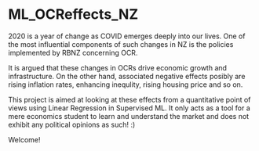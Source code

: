# ML_OCReffects_NZ

2020 is a year of change as COVID emerges deeply into our lives. One of the most influential components of such changes in NZ is the policies implemented by RBNZ concerning OCR.

It is argued that these changes in OCRs drive economic growth and infrastructure. On the other hand, associated negative effects posibly are rising inflation rates, enhancing inequlity, rising housing price and so on.

This project is aimed at looking at these effects from a quantitative point of views using Linear Regression in Supervised ML. It only acts as a tool for a mere economics student to learn and understand the market and does not exhibit any political opinions as such! :)

Welcome!
